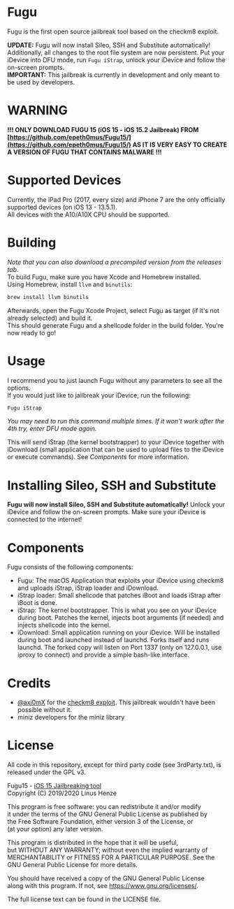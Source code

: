 # Fugu
Fugu is the first open source jailbreak tool based on the checkm8 exploit.  
    
__UPDATE:__ Fugu will now install Sileo, SSH and Substitute automatically! Additionally, all changes to the root file system are now persistent. Put your iDevice into DFU mode, run `Fugu iStrap`, unlock your iDevice and follow the on-screen prompts.  
__IMPORTANT:__ This jailbreak is currently in development and only meant to be used by developers.  

# WARNING
**!!! ONLY DOWNLOAD FUGU 15 (iOS 15 - iOS 15.2 Jailbreak) FROM [https://github.com/epeth0mus/Fugu15/](https://github.com/epeth0mus/Fugu15/) AS IT IS VERY EASY TO CREATE A VERSION OF FUGU THAT CONTAINS MALWARE !!!**

# Supported Devices
Currently, the iPad Pro (2017, every size) and iPhone 7 are the only officially supported devices (on iOS 13 - 13.5.1).  
All devices with the A10/A10X CPU should be supported.  

# Building
_Note that you can also download a precompiled version from the releases tab._  
To build Fugu, make sure you have Xcode and Homebrew installed.  
Using Homebrew, install `llvm` and `binutils`:
```bash
brew install llvm binutils
```
Afterwards, open the Fugu Xcode Project, select Fugu as target (if it's not already selected) and build it.  
This should generate Fugu and a shellcode folder in the build folder. You're now ready to go!

# Usage
I recommend you to just launch Fugu without any parameters to see all the options.  
If you would just like to jailbreak your iDevice, run the following:
```bash
Fugu iStrap
```
_You may need to run this command multiple times. If it won't work after the 4th try, enter DFU mode again._  

This will send iStrap (the kernel bootstrapper) to your iDevice together with iDownload (small application that can be used to upload files to the iDevice or execute commands). See _Components_ for more information.

# Installing Sileo, SSH and Substitute
**Fugu will now install Sileo, SSH and Substitute automatically!** Unlock your iDevice and follow the on-screen prompts. Make sure your iDevice is connected to the internet!

# Components
Fugu consists of the following components:
* Fugu: The macOS Application that exploits your iDevice using checkm8 and uploads iStrap, iStrap loader and iDownload.
* iStrap loader: Small shellcode that patches iBoot and loads iStrap after iBoot is done.
* iStrap: The kernel bootstrapper. This is what you see on your iDevice during boot. Patches the kernel, injects boot arguments (if needed) and injects shellcode into the kernel.
* iDownload: Small application running on your iDevice. Will be installed during boot and launched instead of launchd. Forks itself and runs launchd. The forked copy will listen on Port 1337 (only on 127.0.0.1, use iproxy to connect) and provide a simple bash-like interface.

# Credits
* [@axi0mX](https://twitter.com/axi0mx) for the [checkm8 exploit](https://github.com/axi0mX/ipwndfu). This jailbreak wouldn't have been possible without it.
* miniz developers for the miniz library

# License
All code in this repository, except for third party code (see 3rdParty.txt), is released under the GPL v3.  

Fugu15 - [iOS 15 Jailbreaking tool](https://taig9.com/jailbreak/ios-15)  
Copyright (C) 2019/2020 Linus Henze  

This program is free software: you can redistribute it and/or modify  
it under the terms of the GNU General Public License as published by  
the Free Software Foundation, either version 3 of the License, or  
(at your option) any later version.  

This program is distributed in the hope that it will be useful,  
but WITHOUT ANY WARRANTY; without even the implied warranty of  
MERCHANTABILITY or FITNESS FOR A PARTICULAR PURPOSE.  See the  
GNU General Public License for more details.  

You should have received a copy of the GNU General Public License  
along with this program.  If not, see <https://www.gnu.org/licenses/>.  

The full license text can be found in the LICENSE file.
